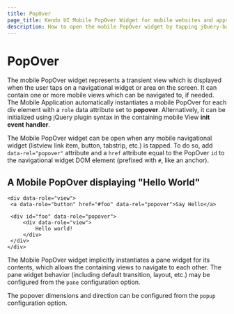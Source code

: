 ```yaml
---
title: PopOver
page_title: Kendo UI Mobile PopOver Widget for mobile websites and apps
description: How to open the mobile PopOver widget by tapping jQuery-based mobile navigational widget, and then configure popover dimensions and direction.
---
```


# PopOver

The mobile PopOver widget represents a transient view which is displayed when the user taps on a navigational widget
or area on the screen. It can contain one or more mobile views which can be navigated to, if needed.
The Mobile Application automatically instantiates a mobile PopOver for each div element with a `role`
data attribute set to **popover**.
Alternatively, it can be initialized using jQuery plugin syntax in the containing mobile View **init event handler**.


The Mobile PopOver widget can be open when any mobile navigational widget (listview link item, button, tabstrip, etc.) is tapped.
To do so, add `data-rel="popover"` attribute and a `href` attribute equal to the PopOver `id` to the navigational widget DOM element (prefixed with `#`, like an anchor).

## A Mobile PopOver displaying "Hello World"

    <div data-role="view">
     <a data-role="button" href="#foo" data-rel="popover">Say Hello</a>

     <div id="foo" data-role="popover">
         <div data-role="view">
             Hello world!
         </div>
     </div>
    </div>

The Mobile PopOver widget implicitly instantiates a pane widget for its contents, which allows the containing views to navigate to each
other. The pane widget behavior (including default transition, layout, etc.) may be configured from the `pane` configuration option.

The popover dimensions and direction can be configured from the `popup` configuration option.
